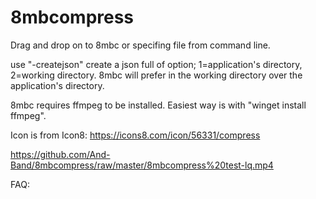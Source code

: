 # 8mbcompress

Drag and drop on to 8mbc or specifing file from command line.


use "-createjson" create a json full of option; 1=application's directory, 2=working directory. 8mbc will prefer in the working directory over the application's directory.

8mbc requires ffmpeg to be installed.
Easiest way is with "winget install ffmpeg".



Icon is from Icon8:
https://icons8.com/icon/56331/compress


https://github.com/And-Band/8mbcompress/raw/master/8mbcompress%20test-lq.mp4



FAQ:



